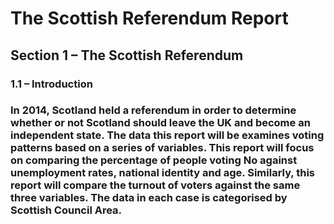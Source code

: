 # The Scottish Referendum Report

## Section 1 – The Scottish Referendum
### 1.1	– Introduction
### In 2014, Scotland held a referendum in order to determine whether or not Scotland should leave the UK and become an independent state. The data this report will be examines voting patterns based on a series of variables. This report will focus on comparing the percentage of people voting No against unemployment rates, national identity and age. Similarly, this report will compare the turnout of voters against the same three variables. The data in each case is categorised by Scottish Council Area.

